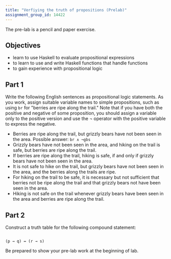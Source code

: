 ```yaml
---
title: "Verfiying the truth of propositions (Prelab)"
assignment_group_id: 14422
---
```


The pre-lab is a pencil and paper exercise.

## Objectives

* learn to use Haskell to evaluate propositional expressions
* to learn to use and write Haskell functions that handle functions
* to gain experience with propositional logic

## Part 1

Write the following English sentences as propositional logic statements. As you
work, assign suitable variable names to simple propositions, such as using `br`
for "berries are ripe along the trail." Note that if you have both the positive
and negative of some proposition, you should assign a variable only to the
positive version and use the &not; operator with the positive variable to
express the negative.

* Berries are ripe along the trail, but grizzly bears have not been seen in the
  area. Possible answer: <code>br &and; &not;gbs</code>
* Grizzly bears have not been seen in the area, and hiking on the trail is safe,
  but berries are ripe along the trail.
* If berries are ripe along the trail, hiking is safe, if and only if grizzly
  bears have not been seen in the area.
* It is not safe to hike on the trail, but grizzly bears have not been seen in
  the area, and the berries along the trails are ripe.
* For hiking on the trail to be safe, it is necessary but not sufficient that
  berries not be ripe along the trail and that grizzly bears not have been seen
  in the area.
* Hiking is not safe on the trail whenever grizzly bears have been seen in the
  area and berries are ripe along the trail.

## Part 2

Construct a truth table for the following compound statement:

<code>
(p &rarr; q) &harr; (r &rarr; s)
</code>

Be prepared to show your pre-lab work at the beginning of lab.
